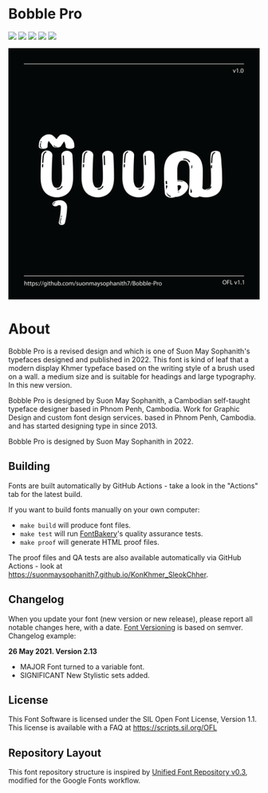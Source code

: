 
# Bobble Pro

[![][Fontbakery]](https://suonmaysophanith7.github.io//Bobble-Pro/fontbakery/fontbakery-report.html)
[![][Universal]](https://suonmaysophanith7.github.io/Bobble-Pro/fontbakery/fontbakery-report.html)
[![][GF Profile]](https://suonmaysophanith7.github.io//Bobble-Pro/fontbakery/fontbakery-report.html)
[![][Outline Correctness]](https://suonmaysophanith7.github.io//Bobble-Pro/fontbakery/fontbakery-report.html)
[![][Shaping]](https://suonmaysophanith7.github.io//Bobble-Pro/fontbakery/fontbakery-report.html)

[Fontbakery]: https://img.shields.io/endpoint?url=https%3A%2F%2Fraw.githubusercontent.com%2Fsuonmaysophanith7%2FKonKhmer_SleokChher%2Fgh-pages%2Fbadges%2Foverall.json
[GF Profile]: https://img.shields.io/endpoint?url=https%3A%2F%2Fraw.githubusercontent.com%2Fsuonmaysophanith7%2FKonKhmer_SleokChher%2Fgh-pages%2Fbadges%2FGoogleFonts.json
[Outline Correctness]: https://img.shields.io/endpoint?url=https%3A%2F%2Fraw.githubusercontent.com%2Fsuonmaysophanith7%2FKonKhmer_SleokChher%2Fgh-pages%2Fbadges%2FOutlineCorrectnessChecks.json
[Shaping]: https://img.shields.io/endpoint?url=https%3A%2F%2Fraw.githubusercontent.com%2Fsuonmaysophanith7%2FKonKhmer_SleokChher%2Fgh-pages%2Fbadges%2FShapingChecks.json
[Universal]: https://img.shields.io/endpoint?url=https%3A%2F%2Fraw.githubusercontent.com%2Fsuonmaysophanith7%2FKonKhmer_SleokChher%2Fgh-pages%2Fbadges%2FUniversal.json


![Sample Image](documentation/image1.png)

# About

Bobble Pro is a revised design and which is one of Suon May Sophanith's typefaces designed and published in 2022. 
This font is kind of leaf that a modern display Khmer typeface based on the writing style of a brush used on a wall. a medium size and is suitable for headings and large typography. In this new version.

Bobble Pro is designed by Suon May Sophanith, a Cambodian self-taught typeface designer based in Phnom Penh, Cambodia. Work for Graphic Design and custom font design services. based in Phnom Penh, Cambodia. and has started designing type in since 2013. 


Bobble Pro is designed by Suon May Sophanith in 2022.

## Building

Fonts are built automatically by GitHub Actions - take a look in the "Actions" tab for the latest build.

If you want to build fonts manually on your own computer:

* `make build` will produce font files.
* `make test` will run [FontBakery](https://github.com/googlefonts/fontbakery)'s quality assurance tests.
* `make proof` will generate HTML proof files.

The proof files and QA tests are also available automatically via GitHub Actions - look at https://suonmaysophanith7.github.io/KonKhmer_SleokChher.

## Changelog

When you update your font (new version or new release), please report all notable changes here, with a date.
[Font Versioning](https://github.com/googlefonts/gf-docs/tree/main/Spec#font-versioning) is based on semver. 
Changelog example:

**26 May 2021. Version 2.13**
- MAJOR Font turned to a variable font.
- SIGNIFICANT New Stylistic sets added.

## License

This Font Software is licensed under the SIL Open Font License, Version 1.1.
This license is available with a FAQ at
https://scripts.sil.org/OFL

## Repository Layout

This font repository structure is inspired by [Unified Font Repository v0.3](https://github.com/unified-font-repository/Unified-Font-Repository), modified for the Google Fonts workflow.
